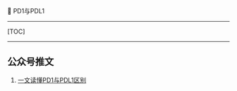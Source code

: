 👏 PD1与PDL1

---
[TOC]

---
## 公众号推文
1. [一文读懂PD1与PDL1区别](https://mp.weixin.qq.com/s/yVho4jOmVXmng0SJRwxesw)